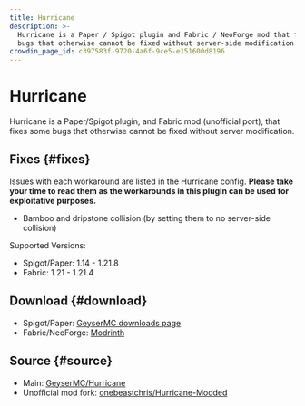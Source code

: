 ```yaml
---
title: Hurricane
description: >-
  Hurricane is a Paper / Spigot plugin and Fabric / NeoForge mod that fixes some
  bugs that otherwise cannot be fixed without server-side modification.
crowdin_page_id: c397583f-9720-4a6f-9ce5-e151600d8196
---
```


# Hurricane

Hurricane is a Paper/Spigot plugin, and Fabric mod (unofficial port), that fixes some bugs that otherwise cannot be fixed without server modification. 

## Fixes {#fixes}
Issues with each workaround are listed in the Hurricane config. **Please take your time to read them as the workarounds in this plugin can be used for exploitative purposes.**

- Bamboo and dripstone collision (by setting them to no server-side collision)

Supported Versions:
- Spigot/Paper: 1.14 - 1.21.8
- Fabric: 1.21 - 1.21.4

## Download {#download}
- Spigot/Paper: [GeyserMC downloads page](/download/?project=other-projects&hurricane=expanded)
- Fabric/NeoForge: [Modrinth](https://modrinth.com/mod/hurricane/versions)

## Source {#source}
- Main: [GeyserMC/Hurricane](https://github.com/GeyserMC/Hurricane)
- Unofficial mod fork: [onebeastchris/Hurricane-Modded](https://github.com/onebeastchris/Hurricane-Modded)

